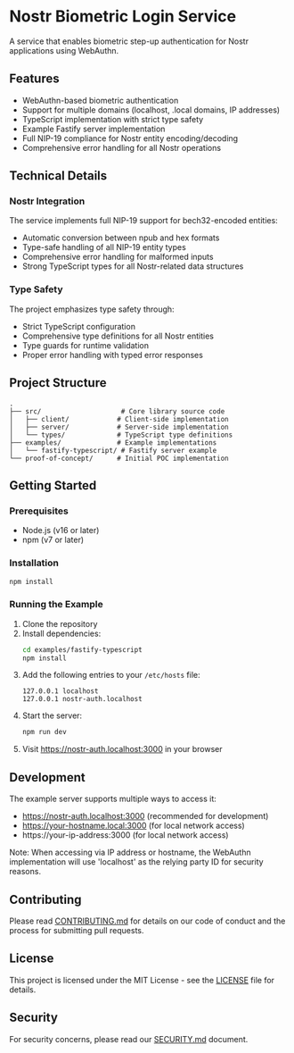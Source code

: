 # Nostr Biometric Login Service

A service that enables biometric step-up authentication for Nostr applications using WebAuthn.

## Features

- WebAuthn-based biometric authentication
- Support for multiple domains (localhost, .local domains, IP addresses)
- TypeScript implementation with strict type safety
- Example Fastify server implementation
- Full NIP-19 compliance for Nostr entity encoding/decoding
- Comprehensive error handling for all Nostr operations

## Technical Details

### Nostr Integration

The service implements full NIP-19 support for bech32-encoded entities:
- Automatic conversion between npub and hex formats
- Type-safe handling of all NIP-19 entity types
- Comprehensive error handling for malformed inputs
- Strong TypeScript types for all Nostr-related data structures

### Type Safety

The project emphasizes type safety through:
- Strict TypeScript configuration
- Comprehensive type definitions for all Nostr entities
- Type guards for runtime validation
- Proper error handling with typed error responses

## Project Structure

```
.
├── src/                    # Core library source code
│   ├── client/            # Client-side implementation
│   ├── server/            # Server-side implementation
│   └── types/             # TypeScript type definitions
├── examples/              # Example implementations
│   └── fastify-typescript/ # Fastify server example
└── proof-of-concept/      # Initial POC implementation
```

## Getting Started

### Prerequisites

- Node.js (v16 or later)
- npm (v7 or later)

### Installation

```bash
npm install
```

### Running the Example

1. Clone the repository
2. Install dependencies:
   ```bash
   cd examples/fastify-typescript
   npm install
   ```
3. Add the following entries to your `/etc/hosts` file:
   ```
   127.0.0.1 localhost
   127.0.0.1 nostr-auth.localhost
   ```
4. Start the server:
   ```bash
   npm run dev
   ```
5. Visit https://nostr-auth.localhost:3000 in your browser

## Development

The example server supports multiple ways to access it:
- https://nostr-auth.localhost:3000 (recommended for development)
- https://your-hostname.local:3000 (for local network access)
- https://your-ip-address:3000 (for local network access)

Note: When accessing via IP address or hostname, the WebAuthn implementation will use 'localhost' as the relying party ID for security reasons.

## Contributing

Please read [CONTRIBUTING.md](CONTRIBUTING.md) for details on our code of conduct and the process for submitting pull requests.

## License

This project is licensed under the MIT License - see the [LICENSE](LICENSE) file for details.

## Security

For security concerns, please read our [SECURITY.md](SECURITY.md) document.
